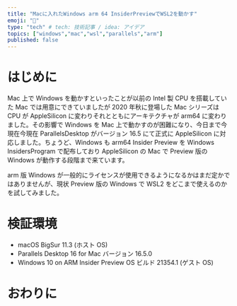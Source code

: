 ```yaml
---
title: "Macに入れたWindows arm 64 InsiderPreviewでWSL2を動かす"
emoji: "🐴"
type: "tech" # tech: 技術記事 / idea: アイデア
topics: ["windows","mac","wsl","parallels","arm"]
published: false
---
```


# はじめに

Mac 上で Windows を動かすといったことが以前の Intel 製 CPU を搭載していた Mac では用意にできていましたが 2020 年秋に登場した Mac シリーズは CPU が AppleSilicon に変わりそれとともにアーキテクチャが arm64 に変わりました。その影響で Windows を Mac 上で動かすのが困難になり、今日まで今現在今現在 ParallelsDesktop がバージョン 16.5 にて正式に AppleSilicon に対応しました。ちょうど、Windows も arm64 Insider Preview を Windows InsidersProgram で配布しており AppleSilicon の Mac で Preview 版の Windows が動作する段階まで来ています。

arm 版 Windows が一般的にライセンスが使用できるようになるかはまだ定かではありませんが、現状 Preview 版の Windows で WSL2 をどこまで使えるのかを試してみました。

# 検証環境

- macOS BigSur 11.3 (ホスト OS)
- Parallels Desktop 16 for Mac バージョン 16.5.0
- Windows 10 on ARM Insider Preview OS ビルド 21354.1 (ゲスト OS)

# おわりに